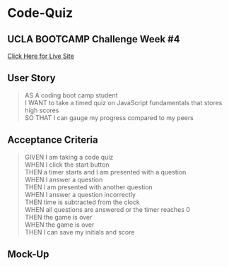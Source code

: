 # Code-Quiz

## UCLA BOOTCAMP Challenge Week #4
[Click Here for Live Site](https://teku-guy.github.io/code-quiz/)

## User Story

> AS A coding boot camp student <br>
I WANT to take a timed quiz on JavaScript fundamentals that stores high scores <br>
SO THAT I can gauge my progress compared to my peers <br>

## Acceptance Criteria

> GIVEN I am taking a code quiz <br>
WHEN I click the start button <br>
THEN a timer starts and I am presented with a question <br>
WHEN I answer a question <br>
THEN I am presented with another question <br>
WHEN I answer a question incorrectly <br>
THEN time is subtracted from the clock <br>
WHEN all questions are answered or the timer reaches 0 <br>
THEN the game is over <br>
WHEN the game is over <br>
THEN I can save my initials and score <br>

## Mock-Up
